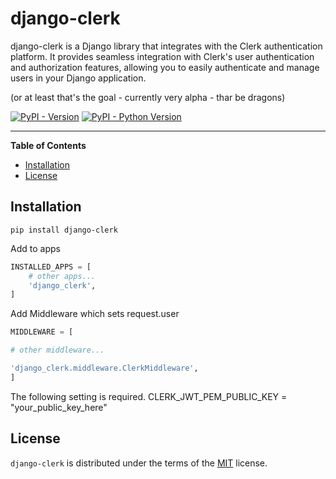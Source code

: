 # django-clerk

django-clerk is a Django library that integrates with the Clerk authentication platform. It provides seamless integration with Clerk's user authentication and authorization features, allowing you to easily authenticate and manage users in your Django application.

(or at least that's the goal - currently very alpha - thar be dragons)

[![PyPI - Version](https://img.shields.io/pypi/v/django-clerk.svg)](https://pypi.org/project/django-clerk)
[![PyPI - Python Version](https://img.shields.io/pypi/pyversions/django-clerk.svg)](https://pypi.org/project/django-clerk)

---

**Table of Contents**

- [Installation](#installation)
- [License](#license)

## Installation

```console
pip install django-clerk
```

Add to apps

```python
INSTALLED_APPS = [
    # other apps...
    'django_clerk',
]
```

Add Middleware which sets request.user

```python
MIDDLEWARE = [

# other middleware...

'django_clerk.middleware.ClerkMiddleware',
]
```

The following setting is required.
CLERK_JWT_PEM_PUBLIC_KEY = "your_public_key_here"

## License

`django-clerk` is distributed under the terms of the [MIT](https://spdx.org/licenses/MIT.html) license.
